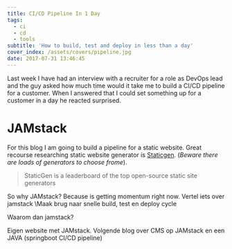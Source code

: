 ```yaml
---
title: CI/CD Pipeline In 1 Day
tags:
  - ci
  - cd
  - tools
subtitle: 'How to build, test and deploy in less than a day'
cover_index: /assets/covers/pipeline.jpg
date: 2017-07-31 13:46:45
---
```


Last week I have had an interview with a recruiter for a role as DevOps lead and the guy asked how much time would it take me to build a CI/CD pipeline for a customer. When I answered that I could set something up for a customer in a day he reacted surprised. 

# JAMstack

For this blog I am going to build a pipeline for a static website. Great recourse researching static website generator is [Staticgen](https://www.staticgen.com/). (*Beware there are loads of generators to choose frome*).

> StaticGen is a leaderboard of the top open-source static site generators

So why JAMstack? Because is getting momentum right now. 
Vertel iets over jamstack
\Maak brug naar snelle build, test en deploy cycle

Waarom dan jamstack?



Eigen website met JAMstack. Volgende blog over CMS op JAMstack en een JAVA (springboot CI/CD pipeline)




